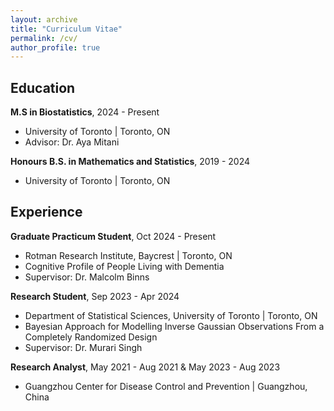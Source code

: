 ```yaml
---
layout: archive
title: "Curriculum Vitae"
permalink: /cv/
author_profile: true
---
```


## Education

**M.S in Biostatistics**, 2024 - Present
- University of Toronto | Toronto, ON
- Advisor: Dr. Aya Mitani

**Honours B.S. in Mathematics and Statistics**, 2019 - 2024
- University of Toronto | Toronto, ON

## Experience

**Graduate Practicum Student**, Oct 2024 - Present
- Rotman Research Institute, Baycrest | Toronto, ON
- Cognitive Profile of People Living with Dementia
- Supervisor: Dr. Malcolm Binns

**Research Student**, Sep 2023 - Apr 2024
- Department of Statistical Sciences, University of Toronto | Toronto, ON
- Bayesian Approach for Modelling Inverse Gaussian Observations From a Completely Randomized Design
- Supervisor: Dr. Murari Singh

**Research Analyst**, May 2021 - Aug 2021 & May 2023 - Aug 2023
- Guangzhou Center for Disease Control and Prevention | Guangzhou, China


